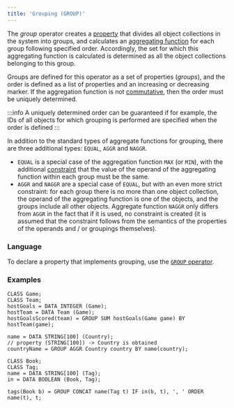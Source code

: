 ```yaml
---
title: 'Grouping (GROUP)'
---
```


The *group* operator creates a [property](Properties.md) that divides all object collections in the system into groups, and calculates an [aggregating function](Set_operations.md#func) for each group following specified order. Accordingly, the set for which this aggregating function is calculated is determined as all the object collections belonging to this group. 

Groups are defined for this operator as a set of properties (*groups*), and the order is defined as a list of properties and an increasing or decreasing marker. If the aggregation function is not [commutative](Set_operations.md#commutative), then the order must be uniquely determined. 


:::info
A uniquely determined order can be guaranteed if for example, the IDs of all objects for which grouping is performed are specified when the order is defined
:::

In addition to the standard types of aggregate functions for grouping, there are three additional types: `EQUAL`, `AGGR` and `NAGGR`.

-   `EQUAL` is a special case of the aggregation function `MAX` (or `MIN`), with the additional [constraint](Constraints.md) that the value of the operand of the aggregating function within each group must be the same. 
-   `AGGR` and `NAGGR` are a special case of `EQUAL`, but with an even more strict constraint: for each group there is no more than one object collection, the operand of the aggregating function is one of the objects, and the groups include all other objects. Aggregate function `NAGGR` only differs from `AGGR` in the fact that if it is used, no constraint is created (it is assumed that the constraint follows from the semantics of the properties of the operands and / or groupings themselves).

### Language

To declare a property that implements grouping, use the [`GROUP` operator](GROUP_operator.md).

### Examples

```lsf
CLASS Game;
CLASS Team;
hostGoals = DATA INTEGER (Game);
hostTeam = DATA Team (Game);
hostGoalsScored(team) = GROUP SUM hostGoals(Game game) BY hostTeam(game);

name = DATA STRING[100] (Country);
// property (STRING[100]) -> Country is obtained
countryName = GROUP AGGR Country country BY name(country); 

CLASS Book;
CLASS Tag;
name = DATA STRING[100] (Tag);
in = DATA BOOLEAN (Book, Tag);

tags(Book b) = GROUP CONCAT name(Tag t) IF in(b, t), ', ' ORDER name(t), t;
```
